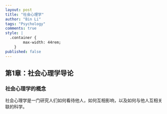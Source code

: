 ```yaml
---
layout: post
title: "社会心理学"
author: "Bin Li"
tags: "Psychology"
comments: true
style: |
  .container {
        max-width: 44rem;
    } 
published: false
---
```


## 第1章：社会心理学导论
### 社会心理学的概念
社会心理学是一门研究人们如何看待他人，如何互相影响，以及如何与他人互相关联的科学。


